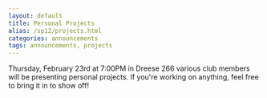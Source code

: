 ```yaml
---
layout: default
title: Personal Projects
alias: /sp12/projects.html
categories: announcements
tags: announcements, projects
---
```

Thursday, February 23rd at 7:00PM in Dreese 266 various club members will be presenting personal projects. If you're working on anything, feel free to bring it in to show off!
